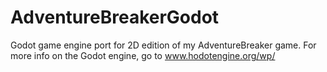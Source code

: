 # AdventureBreakerGodot
Godot game engine port for 2D edition of my AdventureBreaker game.
For more info on the Godot engine, go to www.hodotengine.org/wp/
